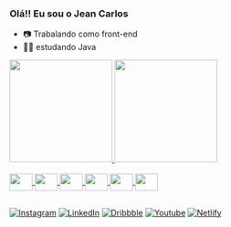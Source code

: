 ### Olá!! Eu sou o Jean Carlos

- 📷 Trabalando como front-end
- 👨‍🎓 estudando Java

<div>
    <a href = "https://github.com/devJcdzn">
    <img height="180em" src="https://github-readme-stats.vercel.app/api?username=devJcdzn&show_icons=true&theme=dark&include_all_commits=true&count_private=true"/>
    <img height="180em" src="https://github-readme-stats.vercel.app/api/top-langs/?username=devJcdzn&layout=compact&langs_count=16&theme=dark"/>
</div>

<div syle= "display: inline_block"><br>
    <img align="center" height="30" width="40" src="https://cdn.jsdelivr.net/gh/devicons/devicon/icons/html5/html5-original.svg" />
    <img align="center" height="30" width="40" src="https://cdn.jsdelivr.net/gh/devicons/devicon/icons/css3/css3-original.svg" />
    <img align="center" height="30" width="40" src="https://cdn.jsdelivr.net/gh/devicons/devicon/icons/javascript/javascript-original.svg" />
    <img align="center" height="30" width="40" src="https://cdn.jsdelivr.net/gh/devicons/devicon/icons/react/react-original.svg" />
    <img align="center" height="30" width="40" src="https://cdn.jsdelivr.net/gh/devicons/devicon/icons/angularjs/angularjs-plain.svg" />
    <img align="center" height="30" width="40" src="https://cdn.jsdelivr.net/gh/devicons/devicon/icons/java/java-original.svg" />
          
</div>

##

[![Instagram](https://img.shields.io/badge/Instagram-000?style=for-the-badge&logo=instagram)](https://instagram.com/jean_cl_oliveira?utm_source=qr&igshid=MzNlNGNkZWQ4Mg%3D%3D) [![LinkedIn](https://img.shields.io/badge/LinkedIn-000?style=for-the-badge&logo=linkedin&logoColor=0E76A8)](https://www.linkedin.com/in/jean-carlos-35773823b/) [![Dribbble](https://img.shields.io/badge/Dribbble-000?style=for-the-badge&logo=dribbble)](https://dribbble.com/ZennitDev) [![Youtube](https://img.shields.io/badge/Youtube-000?style=for-the-badge&logo=youtube)](https://www.youtube.com/channel/UCvSSD29cZvoEJwdVPtIGKGA) [![Netlify](https://img.shields.io/badge/netlify-000?style=for-the-badge&logo=netlify)](https://app.netlify.com/teams/devjcdzn/overview)
